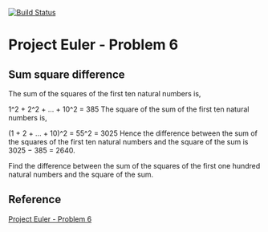 [![Build Status](https://travis-ci.org/kaizen63/euler-6.svg)](https://travis-ci.org/kaizen63/euler-6)

# Project Euler - Problem 6 

## Sum square difference

The sum of the squares of the first ten natural numbers is,

1^2 + 2^2 + ... + 10^2 = 385
The square of the sum of the first ten natural numbers is,

(1 + 2 + ... + 10)^2 = 55^2 = 3025
Hence the difference between the sum of the squares of the first ten natural numbers and the square of the sum is 3025 − 385 = 2640.

Find the difference between the sum of the squares of the first one hundred natural numbers and the square of the sum.

## Reference
[Project Euler - Problem 6](https://projecteuler.net/problem=6)